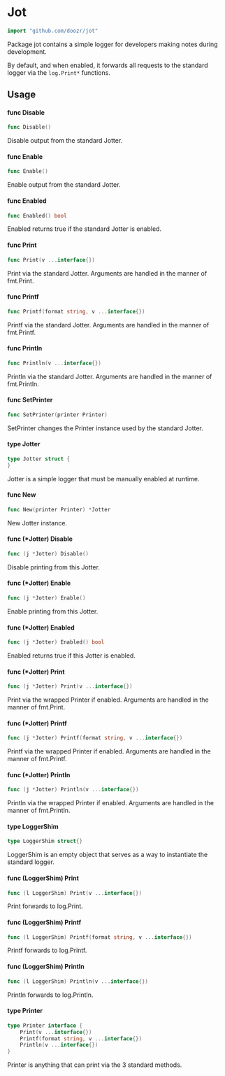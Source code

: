 # Jot

```go
import "github.com/doozr/jot"
```

Package jot contains a simple logger for developers making notes during
development.

By default, and when enabled, it forwards all requests to the standard logger
via the `log.Print*` functions.

## Usage

#### func  Disable

```go
func Disable()
```
Disable output from the standard Jotter.

#### func  Enable

```go
func Enable()
```
Enable output from the standard Jotter.

#### func  Enabled

```go
func Enabled() bool
```
Enabled returns true if the standard Jotter is enabled.

#### func  Print

```go
func Print(v ...interface{})
```
Print via the standard Jotter. Arguments are handled in the manner of fmt.Print.

#### func  Printf

```go
func Printf(format string, v ...interface{})
```
Printf via the standard Jotter. Arguments are handled in the manner of
fmt.Printf.

#### func  Println

```go
func Println(v ...interface{})
```
Println via the standard Jotter. Arguments are handled in the manner of
fmt.Println.

#### func  SetPrinter

```go
func SetPrinter(printer Printer)
```
SetPrinter changes the Printer instance used by the standard Jotter.

#### type Jotter

```go
type Jotter struct {
}
```

Jotter is a simple logger that must be manually enabled at runtime.

#### func  New

```go
func New(printer Printer) *Jotter
```
New Jotter instance.

#### func (*Jotter) Disable

```go
func (j *Jotter) Disable()
```
Disable printing from this Jotter.

#### func (*Jotter) Enable

```go
func (j *Jotter) Enable()
```
Enable printing from this Jotter.

#### func (*Jotter) Enabled

```go
func (j *Jotter) Enabled() bool
```
Enabled returns true if this Jotter is enabled.

#### func (*Jotter) Print

```go
func (j *Jotter) Print(v ...interface{})
```
Print via the wrapped Printer if enabled. Arguments are handled in the manner of
fmt.Print.

#### func (*Jotter) Printf

```go
func (j *Jotter) Printf(format string, v ...interface{})
```
Printf via the wrapped Printer if enabled. Arguments are handled in the manner
of fmt.Printf.

#### func (*Jotter) Println

```go
func (j *Jotter) Println(v ...interface{})
```
Println via the wrapped Printer if enabled. Arguments are handled in the manner
of fmt.Println.

#### type LoggerShim

```go
type LoggerShim struct{}
```

LoggerShim is an empty object that serves as a way to instantiate the standard
logger.

#### func (LoggerShim) Print

```go
func (l LoggerShim) Print(v ...interface{})
```
Print forwards to log.Print.

#### func (LoggerShim) Printf

```go
func (l LoggerShim) Printf(format string, v ...interface{})
```
Printf forwards to log.Printf.

#### func (LoggerShim) Println

```go
func (l LoggerShim) Println(v ...interface{})
```
Println forwards to log.Println.

#### type Printer

```go
type Printer interface {
	Print(v ...interface{})
	Printf(format string, v ...interface{})
	Println(v ...interface{})
}
```

Printer is anything that can print via the 3 standard methods.
